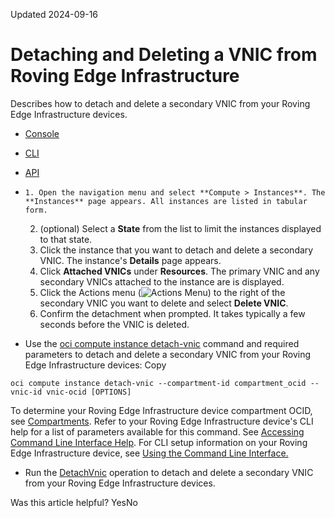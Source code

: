 Updated 2024-09-16
# Detaching and Deleting a VNIC from Roving Edge Infrastructure
Describes how to detach and delete a secondary VNIC from your Roving Edge Infrastructure devices.
  * [Console](https://docs.oracle.com/en-us/iaas/Content/Rover/Network/VNIC/detach_vnic.htm)
  * [CLI](https://docs.oracle.com/en-us/iaas/Content/Rover/Network/VNIC/detach_vnic.htm)
  * [API](https://docs.oracle.com/en-us/iaas/Content/Rover/Network/VNIC/detach_vnic.htm)


  *     1. Open the navigation menu and select **Compute > Instances**. The **Instances** page appears. All instances are listed in tabular form.
    2. (optional) Select a **State** from the list to limit the instances displayed to that state.
    3. Click the instance that you want to detach and delete a secondary VNIC. The instance's **Details** page appears.
    4. Click **Attached VNICs** under **Resources**.
The primary VNIC and any secondary VNICs attached to the instance are is displayed.
    5. Click the Actions menu (![Actions Menu](https://docs.oracle.com/en-us/iaas/Content/libs-rover/libraries/global-images/actions-menu.png)) to the right of the secondary VNIC you want to delete and select **Delete VNIC**.
    6. Confirm the detachment when prompted.
It takes typically a few seconds before the VNIC is deleted.
  * Use the [oci compute instance detach-vnic](https://docs.oracle.com/iaas/tools/oci-cli/latest/oci_cli_docs/cmdref/compute/instance/detach-vnic.html) command and required parameters to detach and delete a secondary VNIC from your Roving Edge Infrastructure devices:
Copy
```
oci compute instance detach-vnic --compartment-id compartment_ocid --vnic-id vnic-ocid [OPTIONS]
```

To determine your Roving Edge Infrastructure device compartment OCID, see [Compartments](https://docs.oracle.com/en-us/iaas/Content/Rover/compartments.htm#comparments "Describes how the Roving Edge Infrastructure device uses its compartment, and how to gain information on it.").
Refer to your Roving Edge Infrastructure device's CLI help for a list of parameters available for this command. See [Accessing Command Line Interface Help](https://docs.oracle.com/en-us/iaas/Content/Rover/Access/cli_install.htm#CLIAccessHelp).
For CLI setup information on your Roving Edge Infrastructure device, see [Using the Command Line Interface.](https://docs.oracle.com/en-us/iaas/Content/Rover/Access/cli_install.htm#CLI "Describes how to use the Command Line Interface to access a a Roving Edge Infrastructure device.")
  * Run the [DetachVnic](https://docs.oracle.com/iaas/api/#/en/iaas/latest/VnicAttachment/DetachVnic) operation to detach and delete a secondary VNIC from your Roving Edge Infrastructure devices.


Was this article helpful?
YesNo

